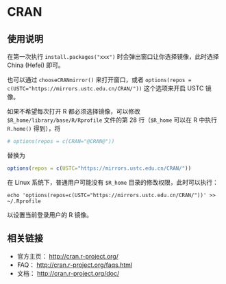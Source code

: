# CRAN

## 使用说明

在第一次执行 `install.packages("xxx")` 时会弹出窗口让你选择镜像，此时选择 China (Hefei) 即可。

也可以通过 `chooseCRANmirror()` 来打开窗口，或者
`options(repos = c(USTC="https://mirrors.ustc.edu.cn/CRAN/"))`
这个选项来开启 USTC 镜像。

如果不希望每次打开 R 都必须选择镜像，可以修改 `$R_home/library/base/R/Rprofile` 文件的第 28 行（`$R_home` 可以在 R 中执行 `R.home()` 得到），将

```r
# options(repos = c(CRAN="@CRAN@"))
```

替换为

```r
options(repos = c(USTC="https://mirrors.ustc.edu.cn/CRAN/"))
```

在 Linux 系统下，普通用户可能没有 `$R_home` 目录的修改权限，此时可以执行：

```console
echo 'options(repos=c(USTC="https://mirrors.ustc.edu.cn/CRAN/"))' >> ~/.Rprofile
```

以设置当前登录用户的 R 镜像。

## 相关链接

- 官方主页： <http://cran.r-project.org/>
- FAQ： <http://cran.r-project.org/faqs.html>
- 文档： <http://cran.r-project.org/doc/>
